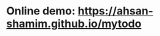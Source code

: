 <h1>Online demo: <a href=" https://ahsan-shamim.github.io/mytodo"> https://ahsan-shamim.github.io/mytodo</a></h1>
